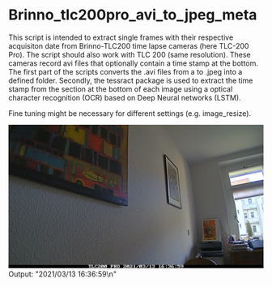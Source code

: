 # Brinno_tlc200pro_avi_to_jpeg_meta
This script is intended to extract single frames with their respective acquisiton date from Brinno-TLC200 time lapse cameras (here TLC-200 Pro). The script should also work with TLC 200 (same resolution). These cameras record avi files that optionally contain a time stamp at the bottom. The first part of the scripts converts the .avi files from a to .jpeg into a defined folder. Secondly, the tessract package is used to extract the time stamp from the section at the bottom of each image using a optical character recognition (OCR) based on Deep Neural networks (LSTM).

Fine tuning might be necessary for different settings (e.g. image_resize).

![Alt text](https://github.com/tejakattenborn/Brinno_tlc200pro_avi_to_jpeg_meta/blob/main/image_000007.jpg?raw=true)
Output: "2021/03/13 16:36:59\n"
